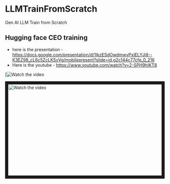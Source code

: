 # LLMTrainFromScratch
Gen AI LLM Train from Scratch

## Hugging face CEO training

- here is the presentation - https://docs.google.com/presentation/d/1IkzESdOwdmwvPxIELYJi8--K3EZ98_cL6c5ZcLKSyVg/mobilepresent?slide=id.g2c144c77cfe_0_216
- Here is the youtube - https://www.youtube.com/watch?v=2-SPH9hIKT8

[![Watch the video]([https://youtu.be/nTQUwghvy5Q](https://www.youtube.com/watch?v=2-SPH9hIKT8))

<a href="http://www.youtube.com/watch?feature=player_embedded&v=2-SPH9hIKT8" target="_blank">
 <img src="http://img.youtube.com/vi/2-SPH9hIKT8/mqdefault.jpg" alt="Watch the video" width="600" height="300" border="10" />
</a>
